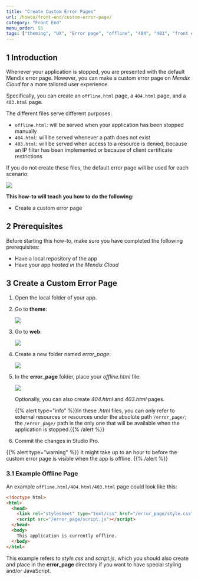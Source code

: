 ```yaml
---
title: "Create Custom Error Pages"
url: /howto/front-end/custom-error-page/
category: "Front End"
menu_order: 55
tags: ["theming", "UX", "Error page", "offline", "404", "403", "front end"]
---
```


## 1 Introduction

Whenever your application is stopped, you are presented with the default Mendix error page. However, you can make a custom error page on *Mendix Cloud* for a more tailored user experience. 

Specifically, you can create an `offline.html` page, a `404.html` page, and a `403.html` page.

The different files serve different purposes:

* `offline.html`: will be served when your application has been stopped manually
* `404.html`: will be served whenever a path does not exist
* `403.html`: will be served when access to a resource is denied, because an IP filter has been implemented or because of client certificate restrictions

If you do not create these files, the default error page will be used for each scenario:

![](/attachments/howto/front-end/custom-error-page/custom-error-page.png)

**This how-to will teach you how to do the following:**

* Create a custom error page

## 2 Prerequisites

Before starting this how-to, make sure you have completed the following prerequisites:

* Have a local repository of the app
* Have your app *hosted in the Mendix Cloud*

## 3 Create a Custom Error Page

1. Open the local folder of your app.

2.  Go to **theme**:

    ![](/attachments/howto/front-end/custom-error-page/theme.png)

3.  Go to **web**:

    ![](/attachments/howto/front-end/custom-error-page/web.png)

4.  Create a new folder named *error_page*:

    ![](/attachments/howto/front-end/custom-error-page/error-page.png)

5.  In the **error_page** folder, place your *offline.html* file:

    ![](/attachments/howto/front-end/custom-error-page/offline.png)

    Optionally, you can also create *404.html* and *403.html* pages.
    
    {{% alert type="info" %}}In these *.html* files, you can only refer to external resources or resources under the absolute path `/error_page/`; the `/error_page/` path is the only one that will be available when the application is stopped.{{% /alert %}}

6. Commit the changes in Studio Pro.

{{% alert type="warning" %}}
It might take up to an hour to before the custom error page is visible when the app is offline.
{{% /alert %}}

### 3.1 Example Offline Page

An example `offline.html/404.html/403.html` page could look like this:

```html
<!doctype html>
<html>
  <head>
    <link rel="stylesheet" type="text/css" href="/error_page/style.css">
    <script src="/error_page/script.js"></script>
  </head>
  <body>
    This application is currently offline.
  </body>
</html>
```

This example refers to *style.css* and *script.js*, which you should also create and place in the **error_page** directory if you want to have special styling and/or JavaScript.

